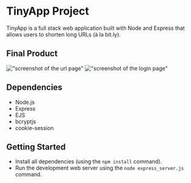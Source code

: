 # TinyApp Project

TinyApp is a full stack web application built with Node and Express that allows users to shorten long URLs (à la bit.ly).

## Final Product

!["screenshot of the url page"](https://user-images.githubusercontent.com/83184359/190782117-098b5bc4-1eaf-4c68-9eb4-6826ad88d79c.png)
!["screenshot of the login page"](https://user-images.githubusercontent.com/83184359/190782882-bec24bf4-2532-4c01-9f30-c51e2fc91786.png)

## Dependencies

- Node.js
- Express
- EJS
- bcryptjs
- cookie-session

## Getting Started

- Install all dependencies (using the `npm install` command).
- Run the development web server using the `node express_server.js` command.
